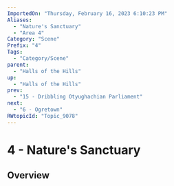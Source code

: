 ```yaml
---
ImportedOn: "Thursday, February 16, 2023 6:10:23 PM"
Aliases:
  - "Nature's Sanctuary"
  - "Area 4"
Category: "Scene"
Prefix: "4"
Tags:
  - "Category/Scene"
parent:
  - "Halls of the Hills"
up:
  - "Halls of the Hills"
prev:
  - "15 - Dribbling Otyughachian Parliament"
next:
  - "6 - Ogretown"
RWtopicId: "Topic_9078"
---
```

# 4 - Nature's Sanctuary
## Overview
